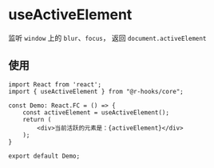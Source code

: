 # useActiveElement

监听 `window` 上的 `blur`、`focus`， 返回 `document.activeElement`

## 使用

```tsx
import React from 'react';
import { useActiveElement } from "@r-hooks/core";

const Demo: React.FC = () => {
    const activeElement = useActiveElement();
    return (
        <div>当前活跃的元素是：{activeElement}</div>
    );
}

export default Demo;

```